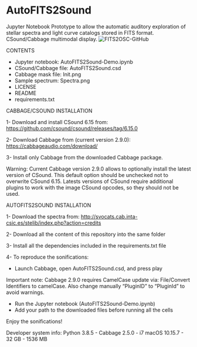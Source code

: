 # AutoFITS2Sound
Jupyter Notebook Prototype to allow the automatic auditory exploration of stellar spectra and light curve catalogs stored in FITS format. CSound/Cabbage multimodal display.
![FITS2OSC-GitHub](https://github.com/AuditoryVO/AutoFITS2Sound/assets/144262864/74171e6b-e794-4cd2-b95c-ab800aa34290)

CONTENTS
- Jupyter notebook: AutoFITS2Sound-Demo.ipynb
- CSound/Cabbage file: AutoFITS2Sound.csd
- Cabbage mask file: Init.png
- Sample spectrum: Spectra.png
- LICENSE
- README
- requirements.txt

CABBAGE/CSOUND INSTALLATION

1- Download and install CSound 6.15 from: https://github.com/csound/csound/releases/tag/6.15.0

2- Download Cabbage from (current version 2.9.0): https://cabbageaudio.com/download/ 

3- Install only Cabbage from the downloaded Cabbage package.

   Warning: Current Cabbage version 2.9.0 allows to optionally install the latest version of CSound. This default option should be unchecked not to overwrite CSound 6.15.
   Latests versions of CSound require additional plugins to work with the image CSound opcodes, so they should not be used.


AUTOFITS2SOUND INSTALLATION

1- Download the spectra from: http://svocats.cab.inta-csic.es/stelib/index.php?action=credits

2- Download all the content of this repository into the same folder

3- Install all the dependencies included in the requirements.txt file

4- To reproduce the sonifications:
   - Launch Cabbage, open AutoFITS2Sound.csd, and press play

   Important note: Cabbage 2.9.0 requires CamelCase update via: File/Convert Identifiers to camelCase. Also change manually “PluginID” to “PluginId” to avoid warnings.
     
   - Run the Jupyter notebook (AutoFITS2Sound-Demo.ipynb)
   - Add your path to the downloaded files before running all the cells

Enjoy the sonifications!

Developer system info: Python 3.8.5 - Cabbage 2.5.0 - i7 macOS 10.15.7 - 32 GB - 1536 MB


